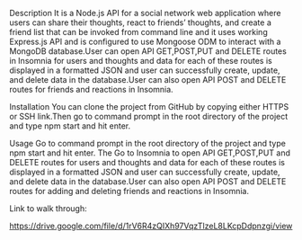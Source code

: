 Description
It is a Node.js API for a social network web application where users can share their thoughts, react to friends’ thoughts, and create a friend list that can be invoked from command line and it uses working Express.js API and is configured to use Mongoose ODM to interact with a MongoDB database.User can open API GET,POST,PUT and DELETE routes in Insomnia for users and thoughts and data for each of these routes is displayed in a formatted JSON and user can successfully create, update, and delete data in the database.User can also open API POST and DELETE routes for friends and reactions in Insomnia.

Installation
You can clone the project from GitHub by copying either HTTPS or SSH link.Then go to command prompt in the root directory of the project and type npm start and hit enter.

Usage
Go to command prompt in the root directory of the project and type npm start and hit enter. The Go to Insomnia to open API GET,POST,PUT and DELETE routes for users and thoughts and data for each of these routes is displayed in a formatted JSON and user can successfully create, update, and delete data in the database.User can also open API POST and DELETE routes for adding and deleting friends and reactions in Insomnia.

Link to walk through:

https://drive.google.com/file/d/1rV6R4zQIXh97VqzTlzeL8LKcpDdpnzgi/view
